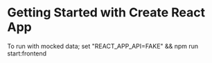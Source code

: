 # Getting Started with Create React App

To run with mocked data;
set "REACT_APP_API=FAKE" && npm run start:frontend
